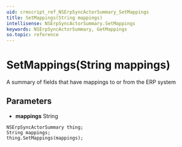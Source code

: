 ```yaml
---
uid: crmscript_ref_NSErpSyncActorSummary_SetMappings
title: SetMappings(String mappings)
intellisense: NSErpSyncActorSummary.SetMappings
keywords: NSErpSyncActorSummary, GetMappings
so.topic: reference
---
```


# SetMappings(String mappings)

A summary of fields that have mappings to or from the ERP system

## Parameters

* **mappings** String

```crmscript
NSErpSyncActorSummary thing;
String mappings;
thing.SetMappings(mappings);
```

